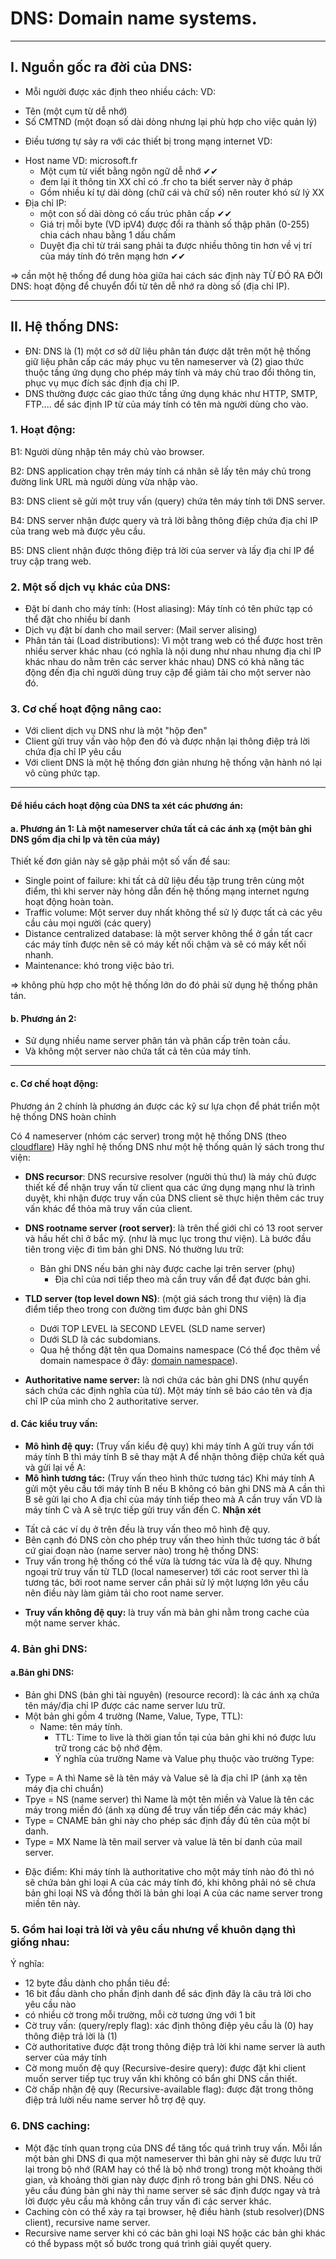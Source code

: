
# DNS: Domain name systems.

---------------------
## I.  Nguồn gốc ra đời của DNS:
* Mỗi người được xác định theo nhiều cách: 
VD: 
- Tên (một cụm từ dễ nhớ)       
- Số CMTND (một đoạn số dài dòng nhưng lại phù hợp cho việc quản lý)
* Điều tương tự sảy ra với các thiết bị trong mạng internet
VD: 
- Host name  VD: microsoft.fr 
  * Một cụm từ viết bằng ngôn ngữ dễ nhớ ✔✔
  * đem lại ít thông tin XX chỉ có .fr cho ta biết server này ở pháp
  * Gồm nhiều kí tự dài dòng (chữ cái và chữ số) nên router khó sử lý XX
- Địa chỉ IP: 
  * một con số dài dòng có cấu trúc phân cấp ✔✔
  * Giá trị mỗi byte (VD ipV4) được đổi ra thành số thập phân (0-255) chia cách nhau bằng 1 dấu chấm
  * Duyệt địa chỉ từ trái sang phải ta được nhiều thông tin hơn về vị trí của máy tính đó trên mạng hơn ✔✔
  
=> cần một hệ thống để dung hòa giữa hai cách sác định này TỪ ĐÓ RA ĐỜI DNS: hoạt động để chuyển đổi từ tên dễ nhớ ra dòng số (địa chỉ IP).

-------------------------
## II. Hệ thống DNS:
 - ĐN: DNS là (1) một cơ sở dữ liệu phân tán được dặt trên một hệ thống giữ liệu phân cấp các máy phục vu tên nameserver và (2) giao thức thuộc tầng ứng dụng cho phép máy tính và máy chủ trao đổi thông tin, phục vụ mục đích sác định địa chi IP.
 -  DNS thường được các giao thức tầng ứng dụng khác như HTTP, SMTP, FTP.... để sác định IP từ của máy tính có tên mà người dùng cho vào.
 
### 1. Hoạt động:
  B1: Người dùng nhập tên máy chủ vào browser.
  
  B2: DNS application chạy trên máy tính cá nhân sẽ lấy tên máy chủ trong đường link URL mà người dùng vừa nhập vào.
  
  B3: DNS client sẽ gửi một truy vấn (query) chứa tên máy tính tới DNS server.
  
  B4: DNS server nhận được query và trả lời bằng thông điệp chứa địa chỉ IP của trang web mà được yêu cầu.
  
  B5: DNS client nhận được thông điệp trả lời của server và lấy địa chỉ IP để truy cập trang web.
  
### 2. Một số dịch vụ khác của DNS:

- Đặt bí danh cho máy tính: (Host aliasing): Máy tính có tên phức tạp có thể đặt cho nhiều bí danh 
- Dịch vụ đặt bí danh cho mail server: (Mail server alising)
- Phân tán tải (Load distributions): Vì một trang web có thể được host trên nhiều server khác nhau (có nghĩa là nội dung như nhau nhưng địa chỉ IP khác nhau do nằm trên các server khác nhau) DNS có khả năng tác động đến địa chỉ người dùng truy cập để giảm tải cho một server nào đó.

### 3. Cơ chế hoạt động nâng cao:
- Với client dịch vụ DNS như là một "hộp đen"
- Client gửi truy vấn vào hộp đen đó và được nhận lại thông điệp trả lời chứa địa chỉ IP yêu cầu
- Với client DNS là một hệ thống đơn giản nhưng hệ thống vận hành nó lại vô cùng phức tạp.

----------------------------------
#### Để hiểu cách hoạt động của DNS ta xét các phương án:    

#### a. Phương án 1: Là một nameserver chứa tất cả các ánh xạ (một bản ghi DNS gồm địa chỉ Ip và tên của máy)
Thiết kế đơn giản này sẽ gặp phải một số vấn đề sau:
- Single point of failure: khi tất cả dữ liệu đều tập trung trên cùng một điểm, thì khi server này hỏng dẫn đến hệ thống mạng internet ngưng hoạt động hoàn toàn.
- Traffic volume: Một server duy nhất không thể sử lý được tất cả các yêu cầu cảu mọi người (các query)
- Distance centralized database: là một server không thể ở gần tất cacr các máy tính được nên sẽ có máy kết nối chậm và sẽ có máy kết nối nhanh.
- Maintenance: khó trong việc bảo trì.

=> không phù hợp cho một hệ thống lớn do đó phải sử dụng hệ thống phân tán.   
#### b. Phương án 2: 
 - Sử dụng nhiều name server phân tán và phân cấp trên toàn cầu.
 - Và không một server nào chứa tất cả tên của máy tính.
 
--------------------
#### c. Cơ chế hoạt động:
Phương án 2 chính là phương án được các kỹ sư lựa chọn để phát triển một hệ thống DNS hoàn chỉnh

Có 4 nameserver (nhóm các server) trong một hệ thống DNS (theo [cloudflare](https://www.cloudflare.com/learning/dns/what-is-dns/))
Hãy nghĩ hệ thống DNS như một hệ thống quản lý sách trong thư viện:
 - **DNS recursor**: DNS recursive resolver (người thủ thư) là máy chủ được thiết kế để nhận truy vấn từ client qua các ứng dụng mạng như là trình duyệt, khi nhận được truy vấn của DNS client sẽ thực hiện thêm các truy vấn khác để thỏa mã truy vấn của client.
 - **DNS rootname server (root server)**: là trên thế giới chỉ có 13 root server và hầu hết chỉ ở bắc mỹ. (như là mục lục trong thư viện). Là bước đầu tiên trong việc đi tìm bản ghi DNS. Nó thường lưu trữ:
    - Bản ghi DNS nếu bản ghi này được cache lại trên server (phụ)
		- Địa chỉ của nơi tiếp theo mà cần truy vấn để đạt được bản ghi.
 - **TLD server (top level down NS)**: (một giá sách trong thư viện) là địa điểm tiếp theo trong con đường tìm được bản ghi DNS
   - Dưới TOP LEVEL là SECOND LEVEL (SLD name server)
   - Dưới SLD là các subdomians.
   - Qua hệ thống đặt tên qua Domains namespace
    (Có thể đọc thêm về domain namespace ở đây: [domain namespace](https://en.wikipedia.org/wiki/Domain_Name_System#Domain_name_space)).
    
 - **Authoritative name server:** là nơi chứa các bản ghi DNS (như quyển sách chứa các định nghĩa của từ). Một máy tính sẽ báo cáo tên và địa chỉ IP của mình cho 2 authoritative server.

#### d. Các kiểu truy vấn:
- **Mô hình đệ quy:** (Truy vấn kiểu đệ quy) khi máy tính A gửi truy vấn tới máy tính B thì máy tính B sẽ thay mặt A để nhận thông điệp chứa kết quả và gửi lại về A:
- **Mô hình tương tác:** (Truy vấn theo hình thức tương tác) Khi máy tính A gửi một yêu cầu tới máy tính B nếu B không có bản ghi DNS mà A cần thì B sẽ gửi lại cho A địa chỉ của máy tính tiếp theo mà A cần truy vấn VD là máy tính C và A sẽ trực tiếp gửi truy vấn đến C.
**Nhận xét**
+ Tất cả các ví dụ ở trên đều là truy vấn theo mô hình đệ quy.
+ Bên cạnh đó DNS còn cho phép truy vấn theo hình thức tương tác ở bất cứ giai đoạn nào (name server nào) trong hệ thống DNS: 
+ Truy vấn trong hệ thống có thể vừa là tương tác vừa là đệ quy. Nhưng ngoại trừ truy vấn từ TLD (local nameserver) tới các root server thì là tương tác, bởi root name server cần phải sử lý một lượng lớn yêu cầu nên điều này làm giảm tải cho root name server.
- **Truy vấn không đệ quy:** là truy vấn mà bản ghi nằm trong cache của một name server khác.


### 4. Bản ghi DNS: 

#### a.Bản ghi DNS:


- Bản ghi DNS (bản ghi tài nguyên) (resource record): là các ánh xạ chứa tên máy/địa chỉ IP được các name server lưu trữ.
- Một bản ghi gồm 4 trường (Name, Value, Type, TTL): 
    + Name: tên máy tính. 
		+ TTL: Time to live là thời gian tồn tại của bản ghi khi nó được lưu trữ trong các bộ nhớ đệm.
		+ Ý nghĩa của trường Name và Value phụ thuộc vào trường Type:
* Type = A thì Name sẽ là tên máy và Value sẽ là địa chỉ IP (ánh xạ tên máy địa chỉ chuẩn)
* Tpye = NS (name server) thì Name là một tên miền và Value là tên các máy trong miền đó (ánh xạ dùng để truy vấn tiếp đến các máy khác)
* Type = CNAME bản ghi này cho phép sác định đầy đủ tên của một bí danh.
* Type = MX Name là tên mail server và value là tên bí danh của mail server.
- Đặc điểm: Khi máy tính là authoritative cho một máy tính nào đó thì nó sẽ chứa bản ghi loại A của các máy tính đó, khi không phải nó sẽ chưa bản ghi loại NS và đồng thời là bản ghi loại A của các name server trong miền tên  này.


### 5. Gồm hai loại trả lời và yêu cầu nhưng về khuôn dạng thì giống nhau:

Ý nghĩa: 
- 12 byte đầu dành cho phần tiêu đề:
- 16 bit đầu dành cho phần định danh để sác định đây là câu trả lời cho yêu cầu nào
- có nhiều cờ trong mỗi trường, mỗi cờ tương ứng với 1 bit
- Cờ truy vấn: (query/reply flag): xác định thông điệp yêu cầu là (0) hay thông điệp trả lời là (1)
- Cờ authoritative được đặt trong thông điệp trả lời khi name server là auth server của máy tính
- Cờ mong muốn đệ quy (Recursive-desire query): được đặt khi client muốn server tiếp tục truy vấn khi không có bẩn ghi DNS cần thiết.
- Cờ chấp nhận đệ quy (Recursive-available flag): được đặt trong thông điệp trả lười nếu name server hỗ trợ đệ quy.

### 6. DNS caching:
- Một đặc tính quan trọng của DNS để tăng tốc quá trình truy vấn. Mỗi lần một bản ghi DNS đi qua một nameserver thì bản ghi này sẽ được lưu trữ lại trong bộ nhớ (RAM hay có thể là bộ nhớ trong) trong một khoảng thời gian, và khoảng thời gian này được định rõ trong bản ghi DNS. Nếu có yêu cầu đúng bản ghi này thì name server sẽ sác định được ngay và trả lời được yêu cầu mà không cần truy vấn đi các server khác.
- Caching còn có thể xảy ra tại browser, hệ điều hành (stub resolver)(DNS client), recursive name server.
- Recursive name server khi có các bản ghi loại NS hoặc các bản ghi khác có thể bypass một số bước trong quá trình giải quyết query.
